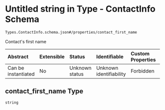 # Untitled string in Type - ContactInfo Schema

```txt
Types.ContactInfo.schema.json#/properties/contact_first_name
```

Contact's first name

| Abstract            | Extensible | Status         | Identifiable            | Custom Properties | Additional Properties | Access Restrictions | Defined In                                                                          |
| :------------------ | :--------- | :------------- | :---------------------- | :---------------- | :-------------------- | :------------------ | :---------------------------------------------------------------------------------- |
| Can be instantiated | No         | Unknown status | Unknown identifiability | Forbidden         | Allowed               | none                | [ContactInfo.schema.json*](../types/ContactInfo.schema.json "open original schema") |

## contact_first_name Type

`string`
